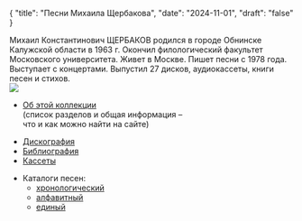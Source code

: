 {
    "title": "Песни Михаила Щербакова",
    "date": "2024-11-01",
    "draft": "false"
}


<div class="wrapper">
<div class="abstract">Михаил Константинович ЩЕРБАКОВ родился в&nbsp;городе Обнинске Калужской 
области в&nbsp;1963&nbsp;г. Окончил филологический факультет Московского университета. 
Живет в&nbsp;Москве. Пишет песни с&nbsp;1978 года. Выступает с&nbsp;концертами.
Выпустил 27&nbsp;дисков, аудиокассеты, книги песен и&nbsp;стихов.</div>
<div class="frontimage"><img src="Images/main22.jpg" /></div>
<div class="collections">
<ul>
<li><a href="about.html">Об этой коллекции</a><br />(список разделов и общая информация&nbsp;&ndash;<br />что и как можно найти на сайте)</li>
</ul>
<ul class="mob-link-block">
<li><a href="Disks/index.html">Дискография</a></li>
<li><a href="Books/index.html">Библиография</a></li>
<li><a href="Tapes/index.html">Кассеты</a></li>
</ul>
<ul><li>Каталоги песен:
<ul class="mob-link-block">
<li><a href="htmtexts/1981/index.html">хронологический</a></li>
<li><a href="alphabetic.html">алфавитный</a></li>
<li><a href="catalogue.html">единый</a></li>
</ul>
</li>
</ul>
</div>
</div>


